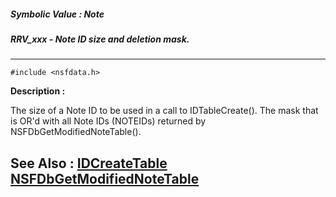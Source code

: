 ##### Symbolic Value : Note
##### RRV_xxx - Note ID size and deletion mask.
---
```
#include <nsfdata.h>
```
**Description :**

The size of a Note ID to be used in a call to IDTableCreate().  The mask that 
is OR'd with all Note IDs (NOTEIDs) returned by NSFDbGetModifiedNoteTable().

**See Also :**
[IDCreateTable](/reference/Func/IDCreateTable)
[NSFDbGetModifiedNoteTable](/reference/Func/NSFDbGetModifiedNoteTable)
---
